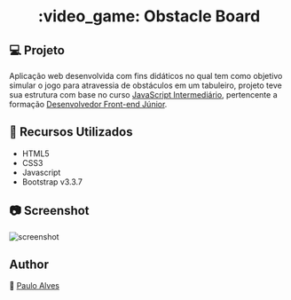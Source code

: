 <h1 align="center">:video_game: Obstacle Board</h1>

## :computer: Projeto
Aplicação web desenvolvida com fins didáticos no qual tem como objetivo simular o jogo para atravessia de obstáculos em um tabuleiro, 
projeto teve sua estrutura com base no curso [JavaScript Intermediário](https://www.treinaweb.com.br/curso/javascript-intermediario), 
pertencente a formação [Desenvolvedor Front-end Júnior](https://www.treinaweb.com.br/formacao/desenvolvedor-front-end-junior).

## :wrench: Recursos Utilizados
- HTML5
- CSS3
- Javascript
- Bootstrap v3.3.7

## :camera: Screenshot
![screenshot](https://github.com/PauloAlves8039/Walking-The-Board/blob/master/resources/image/screenshot.png)

## Author
:boy: [Paulo Alves](https://github.com/PauloAlves8039)
